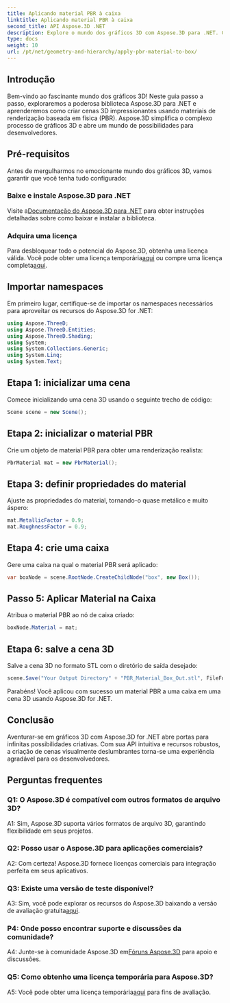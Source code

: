 ```yaml
---
title: Aplicando material PBR à caixa
linktitle: Aplicando material PBR à caixa
second_title: API Aspose.3D .NET
description: Explore o mundo dos gráficos 3D com Aspose.3D para .NET. Crie cenas imersivas sem esforço usando materiais de renderização com base física.
type: docs
weight: 10
url: /pt/net/geometry-and-hierarchy/apply-pbr-material-to-box/
---
```

## Introdução

Bem-vindo ao fascinante mundo dos gráficos 3D! Neste guia passo a passo, exploraremos a poderosa biblioteca Aspose.3D para .NET e aprenderemos como criar cenas 3D impressionantes usando materiais de renderização baseada em física (PBR). Aspose.3D simplifica o complexo processo de gráficos 3D e abre um mundo de possibilidades para desenvolvedores.

## Pré-requisitos

Antes de mergulharmos no emocionante mundo dos gráficos 3D, vamos garantir que você tenha tudo configurado:

### Baixe e instale Aspose.3D para .NET

 Visite a[Documentação do Aspose.3D para .NET](https://reference.aspose.com/3d/net/) para obter instruções detalhadas sobre como baixar e instalar a biblioteca.

### Adquira uma licença

Para desbloquear todo o potencial do Aspose.3D, obtenha uma licença válida. Você pode obter uma licença temporária[aqui](https://purchase.aspose.com/temporary-license/) ou compre uma licença completa[aqui](https://purchase.aspose.com/buy).

## Importar namespaces

Em primeiro lugar, certifique-se de importar os namespaces necessários para aproveitar os recursos do Aspose.3D for .NET:

```csharp
using Aspose.ThreeD;
using Aspose.ThreeD.Entities;
using Aspose.ThreeD.Shading;
using System;
using System.Collections.Generic;
using System.Linq;
using System.Text;
```

## Etapa 1: inicializar uma cena

Comece inicializando uma cena 3D usando o seguinte trecho de código:

```csharp
Scene scene = new Scene();
```

## Etapa 2: inicializar o material PBR

Crie um objeto de material PBR para obter uma renderização realista:

```csharp
PbrMaterial mat = new PbrMaterial();
```

## Etapa 3: definir propriedades do material

Ajuste as propriedades do material, tornando-o quase metálico e muito áspero:

```csharp
mat.MetallicFactor = 0.9;
mat.RoughnessFactor = 0.9;
```

## Etapa 4: crie uma caixa

Gere uma caixa na qual o material PBR será aplicado:

```csharp
var boxNode = scene.RootNode.CreateChildNode("box", new Box());
```

## Passo 5: Aplicar Material na Caixa

Atribua o material PBR ao nó de caixa criado:

```csharp
boxNode.Material = mat;
```

## Etapa 6: salve a cena 3D

Salve a cena 3D no formato STL com o diretório de saída desejado:

```csharp
scene.Save("Your Output Directory" + "PBR_Material_Box_Out.stl", FileFormat.STLASCII);
```

Parabéns! Você aplicou com sucesso um material PBR a uma caixa em uma cena 3D usando Aspose.3D for .NET.

## Conclusão

Aventurar-se em gráficos 3D com Aspose.3D for .NET abre portas para infinitas possibilidades criativas. Com sua API intuitiva e recursos robustos, a criação de cenas visualmente deslumbrantes torna-se uma experiência agradável para os desenvolvedores.

## Perguntas frequentes

### Q1: O Aspose.3D é compatível com outros formatos de arquivo 3D?

A1: Sim, Aspose.3D suporta vários formatos de arquivo 3D, garantindo flexibilidade em seus projetos.

### Q2: Posso usar o Aspose.3D para aplicações comerciais?

A2: Com certeza! Aspose.3D fornece licenças comerciais para integração perfeita em seus aplicativos.

### Q3: Existe uma versão de teste disponível?

 A3: Sim, você pode explorar os recursos do Aspose.3D baixando a versão de avaliação gratuita[aqui](https://releases.aspose.com/).

### P4: Onde posso encontrar suporte e discussões da comunidade?

 A4: Junte-se à comunidade Aspose.3D em[Fóruns Aspose.3D](https://forum.aspose.com/c/3d/18) para apoio e discussões.

### Q5: Como obtenho uma licença temporária para Aspose.3D?

 A5: Você pode obter uma licença temporária[aqui](https://purchase.aspose.com/temporary-license/) para fins de avaliação.